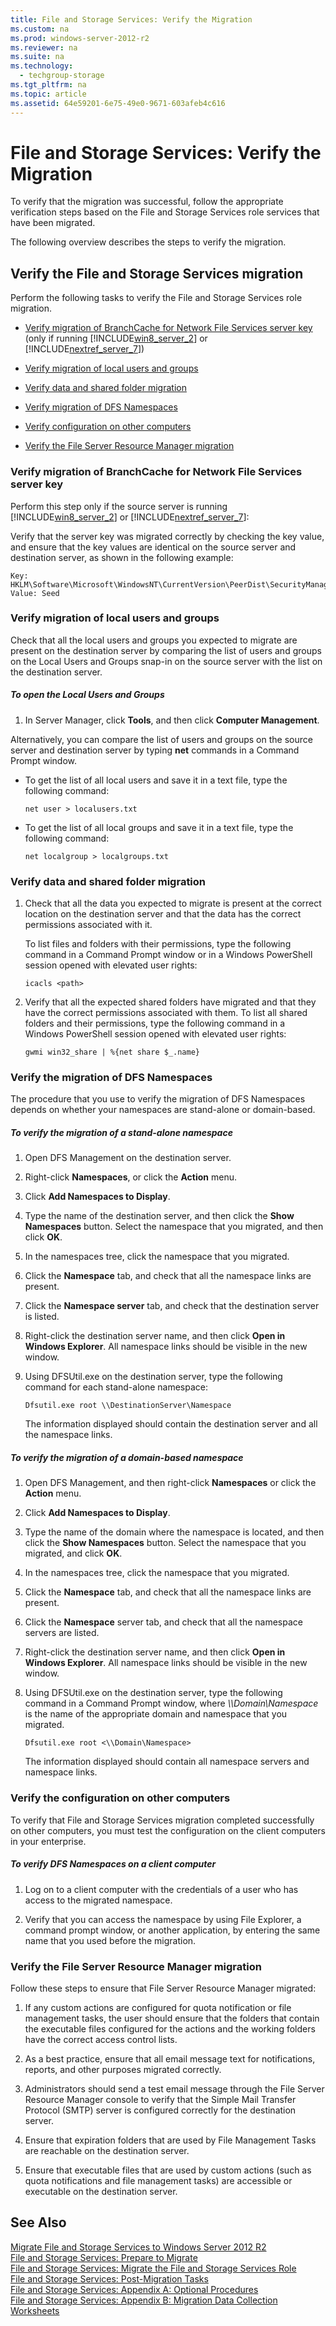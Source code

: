 ```yaml
---
title: File and Storage Services: Verify the Migration
ms.custom: na
ms.prod: windows-server-2012-r2
ms.reviewer: na
ms.suite: na
ms.technology: 
  - techgroup-storage
ms.tgt_pltfrm: na
ms.topic: article
ms.assetid: 64e59201-6e75-49e0-9671-603afeb4c616
---
```

# File and Storage Services: Verify the Migration
To verify that the migration was successful, follow the appropriate verification steps based on the File and Storage Services role services that have been migrated.  
  
The following overview describes the steps to verify the migration.  
  
## <a name="BKMK_BranchCache"></a>Verify the File and Storage Services migration  
Perform the following tasks to verify the File and Storage Services role migration.  
  
-   [Verify migration of BranchCache for Network File Services server key](#BKMK_BranchCache) \(only if running [!INCLUDE[win8_server_2](../Token/win8_server_2_md.md)] or [!INCLUDE[nextref_server_7](../Token/nextref_server_7_md.md)]\)  
  
-   [Verify migration of local users and groups](#BKMK_VerifyMigrationofLocalUsersandGroups)  
  
-   [Verify data and shared folder migration](#BKMK_VerifyDataandShareMigration)  
  
-   [Verify migration of DFS Namespaces](#BKMK_VerifyMigrationofDFSNamespaces)  
  
-   [Verify configuration on other computers](#BKMK_VerifyconfigurationonotherComputers)  
  
-   [Verify the File Server Resource Manager migration](../Topic/File-and-Storage-Services--Verify-the-Migration.md#BKMK_VerifytheFSRMmigration)  
  
### Verify migration of BranchCache for Network File Services server key  
Perform this step only if the source server is running [!INCLUDE[win8_server_2](../Token/win8_server_2_md.md)] or [!INCLUDE[nextref_server_7](../Token/nextref_server_7_md.md)]:  
  
Verify that the server key was migrated correctly by checking the key value, and ensure that the key values are identical on the source server and destination server, as shown in the following example:  
  
```  
Key: HKLM\Software\Microsoft\WindowsNT\CurrentVersion\PeerDist\SecurityManager\Restricted Value: Seed  
```  
  
### <a name="BKMK_VerifyMigrationofLocalUsersandGroups"></a>Verify migration of local users and groups  
Check that all the local users and groups you expected to migrate are present on the destination server by comparing the list of users and groups on the Local Users and Groups snap\-in on the source server with the list on the destination server.  
  
##### To open the Local Users and Groups  
  
1.  In Server Manager, click **Tools**, and then click **Computer Management**.  
  
Alternatively, you can compare the list of users and groups on the source server and destination server by typing **net** commands in a Command Prompt window.  
  
-   To get the list of all local users and save it in a text file, type the following command:  
  
    ```  
    net user > localusers.txt  
    ```  
  
-   To get the list of all local groups and save it in a text file, type the following command:  
  
    ```  
    net localgroup > localgroups.txt  
    ```  
  
### <a name="BKMK_VerifyDataandShareMigration"></a>Verify data and shared folder migration  
  
1.  Check that all the data you expected to migrate is present at the correct location on the destination server and that the data has the correct permissions associated with it.  
  
    To list files and folders with their permissions, type the following command in a Command Prompt window or in a Windows PowerShell session opened with elevated user rights:  
  
    ```  
    icacls <path>  
    ```  
  
2.  Verify that all the expected shared folders have migrated and that they have the correct permissions associated with them. To list all shared folders and their permissions, type the following command in a Windows PowerShell session opened with elevated user rights:  
  
    ```  
    gwmi win32_share | %{net share $_.name}  
    ```  
  
### <a name="BKMK_VerifyMigrationofDFSNamespaces"></a>Verify the migration of DFS Namespaces  
The procedure that you use to verify the migration of DFS Namespaces depends on whether your namespaces are stand\-alone or domain\-based.  
  
##### To verify the migration of a stand\-alone namespace  
  
1.  Open DFS Management on the destination server.  
  
2.  Right\-click **Namespaces**, or click the **Action** menu.  
  
3.  Click **Add Namespaces to Display**.  
  
4.  Type the name of the destination server, and then click the **Show Namespaces** button. Select the namespace that you migrated, and then click **OK**.  
  
5.  In the namespaces tree, click the namespace that you migrated.  
  
6.  Click the **Namespace** tab, and check that all the namespace links are present.  
  
7.  Click the **Namespace server** tab, and check that the destination server is listed.  
  
8.  Right\-click the destination server name, and then click **Open in Windows Explorer**. All namespace links should be visible in the new window.  
  
9. Using DFSUtil.exe on the destination server, type the following command for each stand\-alone namespace:  
  
    ```  
    Dfsutil.exe root \\DestinationServer\Namespace  
    ```  
  
    The information displayed should contain the destination server and all the namespace links.  
  
##### To verify the migration of a domain\-based namespace  
  
1.  Open DFS Management, and then right\-click **Namespaces** or click the **Action** menu.  
  
2.  Click **Add Namespaces to Display**.  
  
3.  Type the name of the domain where the namespace is located, and then click the **Show Namespaces** button. Select the namespace that you migrated, and click **OK**.  
  
4.  In the namespaces tree, click the namespace that you migrated.  
  
5.  Click the **Namespace** tab, and check that all the namespace links are present.  
  
6.  Click the **Namespace** server tab, and check that all the namespace servers are listed.  
  
7.  Right\-click the destination server name, and then click **Open in Windows Explorer**. All namespace links should be visible in the new window.  
  
8.  Using DFSUtil.exe on the destination server, type the following command in a Command Prompt window, where *\\\\Domain\\Namespace* is the name of the appropriate domain and namespace that you migrated.  
  
    ```  
    Dfsutil.exe root <\\Domain\Namespace>  
    ```  
  
    The information displayed should contain all namespace servers and namespace links.  
  
### <a name="BKMK_VerifyconfigurationonotherComputers"></a>Verify the configuration on other computers  
To verify that File and Storage Services migration completed successfully on other computers, you must test the configuration on the client computers in your enterprise.  
  
##### To verify DFS Namespaces on a client computer  
  
1.  Log on to a client computer with the credentials of a user who has access to the migrated namespace.  
  
2.  Verify that you can access the namespace by using File Explorer, a command prompt window, or another application, by entering the same name that you used before the migration.  
  
### <a name="BKMK_VerifytheFSRMmigration"></a>Verify the File Server Resource Manager migration  
Follow these steps to ensure that File Server Resource Manager migrated:  
  
1.  If any custom actions are configured for quota notification or file management tasks, the user should ensure that the folders that contain the executable files configured for the actions and the working folders have the correct access control lists.  
  
2.  As a best practice, ensure that all email message text for notifications, reports, and other purposes migrated correctly.  
  
3.  Administrators should send a test email message through the File Server Resource Manager console to verify that the Simple Mail Transfer Protocol \(SMTP\) server is configured correctly for the destination server.  
  
4.  Ensure that expiration folders that are used by File Management Tasks are reachable on the destination server.  
  
5.  Ensure that executable files that are used by custom actions \(such as quota notifications and file management tasks\) are accessible or executable on the destination server.  
  
## See Also  
[Migrate File and Storage Services to Windows Server 2012 R2](../Topic/Migrate-File-and-Storage-Services-to-Windows-Server-2012-R2.md)  
[File and Storage Services: Prepare to Migrate](../Topic/File-and-Storage-Services--Prepare-to-Migrate.md)  
[File and Storage Services: Migrate the File and Storage Services Role](../Topic/File-and-Storage-Services--Migrate-the-File-and-Storage-Services-Role.md)  
[File and Storage Services: Post-Migration Tasks](../Topic/File-and-Storage-Services--Post-Migration-Tasks.md)  
[File and Storage Services: Appendix A: Optional Procedures](../Topic/File-and-Storage-Services--Appendix-A--Optional-Procedures.md)  
[File and Storage Services: Appendix B: Migration Data Collection Worksheets](../Topic/File-and-Storage-Services--Appendix-B--Migration-Data-Collection-Worksheets.md)  
  
